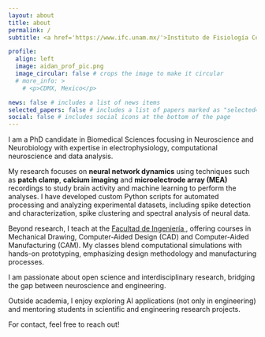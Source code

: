 ```yaml
---
layout: about
title: about
permalink: /
subtitle: <a href='https://www.ifc.unam.mx/'>Instituto de Fisiología Celular</a> • <a href='https://www.unam.mx/'>Universidad Nacional Autónoma de México</a>

profile:
  align: left
  image: aidan_prof_pic.png
  image_circular: false # crops the image to make it circular
  # more_info: >
    # <p>CDMX, Mexico</p>

news: false # includes a list of news items
selected_papers: false # includes a list of papers marked as "selected={true}"
social: false # includes social icons at the bottom of the page
---
```


I am a PhD candidate in Biomedical Sciences focusing in Neuroscience and Neurobiology with expertise in electrophysiology, computational neuroscience and data analysis. 

My research focuses on **neural network dynamics** using techniques such as **patch clamp**, **calcium imaging** and **microelectrode array (MEA)** recordings to study brain activity and machine learning to perform the analyses. I have developed custom Python scripts for automated processing and analyzing experimental datasets, including spike detection and characterization, spike clustering and spectral analysis of neural data.

Beyond research, I teach at the <a href='https://www.ingenieria.unam.mx/'> Facultad de Ingeniería </a>, offering courses in Mechanical Drawing, Computer-Aided Design (CAD) and Computer-Aided Manufacturing (CAM). My classes blend computational simulations with hands-on prototyping, emphasizing design methodology and manufacturing processes.

I am passionate about open science and interdisciplinary research, bridging the gap between neuroscience and engineering.

Outside academia, I enjoy exploring AI applications (not only in engineering) and mentoring students in scientific and engineering research projects.

For contact, feel free to reach out!
